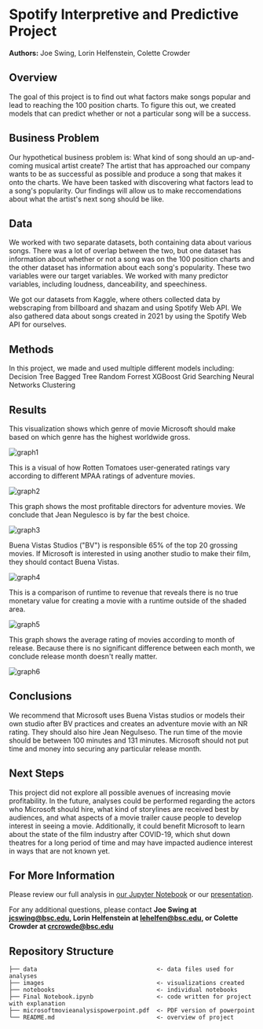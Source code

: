 # Spotify Interpretive and Predictive Project
**Authors:** Joe Swing, Lorin Helfenstein, Colette Crowder

## Overview
The goal of this project is to find out what factors make songs popular and lead to reaching the 100 position charts. To figure this out, we created models that can predict whether or not a particular song will be a success.

## Business Problem
Our hypothetical business problem is: What kind of song should an up-and-coming musical artist create? The artist that has approached our company wants to be as successful as possible and produce a song that makes it onto the charts. We have been tasked with discovering what factors lead to a song's popularity. Our findings will allow us to make reccomendations about what the artist's next song should be like.

## Data
We worked with two separate datasets, both containing data about various songs. There was a lot of overlap between the two, but one dataset has information about whether or not a song was on the 100 position charts and the other dataset has information about each song's popularity. These two variables were our target variables. We worked with many predictor variables, including loudness, danceability, and speechiness.

We got our datasets from Kaggle, where others collected data by webscraping from billboard and shazam and using Spotify Web API. We also gathered data about songs created in 2021 by using the Spotify Web API for ourselves.

## Methods
In this project, we made and used multiple different models including:
Decision Tree
Bagged Tree
Random Forrest
XGBoost
Grid Searching
Neural Networks
Clustering

## Results

This visualization shows which genre of movie Microsoft should make based on which genre has the highest worldwide gross.

![graph1](./images/grouped_barplot_Seaborn_barplot_Python_corrected.png)

This is a visual of how Rotten Tomatoes user-generated ratings vary according to different MPAA ratings of adventure movies.

![graph2](./images/Rotten_tomatose_Ratings.png)

This graph shows the most profitable directors for adventure movies. We conclude that Jean Negulesco is by far the best choice.

![graph3](./images/Directors_and_Profit_for_Adventure_Movies.png)

Buena Vistas Studios ("BV") is responsible 65% of the top 20 grossing movies. If Microsoft is interested in using another studio to make their film, they should contact Buena Vistas.

![graph4](./images/top20_barplot_Seaborn_barplot_Python.png)

This is a comparison of runtime to revenue that reveals there is no true monetary value for creating a movie with a runtime outside of the shaded area.

![graph5](./images/Runtime_Comparison_line_added.png)

This graph shows the average rating of movies according to month of release. Because there is no significant difference between each month, we conclude release month doesn't really matter.

![graph6](./images/Month_and_Rating.png)

## Conclusions
We recommend that Microsoft uses Buena Vistas studios or models their own studio after BV practices and creates an adventure movie with an NR rating. They should also hire Jean Negulseso. The run time of the movie should be between 100 minutes and 131 minutes. Microsoft should not put time and money into securing any particular release month.

## Next Steps
This project did not explore all possible avenues of increasing movie profitability. In the future, analyses could be performed regarding the actors who Microsoft should hire, what kind of storylines are received best by audiences, and what aspects of a movie trailer cause people to develop interest in seeing a movie. Additionally, it could benefit Microsoft to learn about the state of the film industry after COVID-19, which shut down theatres for a long period of time and may have impacted audience interest in ways that are not known yet.

## For More Information
Please review our full analysis in [our Jupyter Notebook](./Final/Notebook.ipynb) or our [presentation](./microsoftmovieanalysispowerpoint.pdf).

For any additional questions, please contact **Joe Swing at jcswing@bsc.edu, Lorin Helfenstein at lehelfen@bsc.edu, or Colette Crowder at crcrowde@bsc.edu**

## Repository Structure

```
├── data                                  <- data files used for analyses
├── images                                <- visualizations created
├── notebooks                             <- individual notebooks
├── Final Notebook.ipynb                  <- code written for project with explanation
├── microsoftmovieanalysispowerpoint.pdf  <- PDF version of powerpoint
└── README.md                             <- overview of project
```